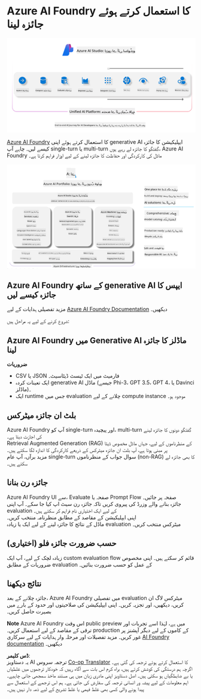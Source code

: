 <!--
CO_OP_TRANSLATOR_METADATA:
{
  "original_hash": "7b4235159486df4000e16b7b46ddfec3",
  "translation_date": "2025-05-07T14:42:52+00:00",
  "source_file": "md/01.Introduction/05/AIFoundry.md",
  "language_code": "ur"
}
-->
# **Azure AI Foundry کا استعمال کرتے ہوئے جائزہ لینا**

![aistudo](../../../../../translated_images/AIFoundry.9e0b513e999a1c5aa227e4c7028b5ff9a6cb712e6613c696705445ee4ca8f35d.ur.png)

[Azure AI Foundry](https://ai.azure.com?WT.mc_id=aiml-138114-kinfeylo) کا استعمال کرتے ہوئے اپنی generative AI ایپلیکیشن کا جائزہ کیسے لیں۔ چاہے آپ single-turn یا multi-turn گفتگو کا جائزہ لے رہے ہوں، Azure AI Foundry ماڈل کی کارکردگی اور حفاظت کا جائزہ لینے کے لیے اوزار فراہم کرتا ہے۔

![aistudo](../../../../../translated_images/AIPortfolio.69da59a8e1eaa70f2bab1836c11a69fc97e59f1b1b4154ce5e58bc589d278047.ur.png)

## Azure AI Foundry کے ساتھ generative AI ایپس کا جائزہ کیسے لیں
مزید تفصیلی ہدایات کے لیے [Azure AI Foundry Documentation](https://learn.microsoft.com/azure/ai-studio/how-to/evaluate-generative-ai-app?WT.mc_id=aiml-138114-kinfeylo) دیکھیں۔

شروع کرنے کے لیے یہ مراحل ہیں:

## Azure AI Foundry میں Generative AI ماڈلز کا جائزہ لینا

**ضروریات**

- CSV یا JSON فارمیٹ میں ایک ٹیسٹ ڈیٹاسیٹ۔
- ایک تعینات کردہ generative AI ماڈل (جیسے Phi-3، GPT 3.5، GPT 4، یا Davinci ماڈلز)۔
- ایک runtime جس میں evaluation چلانے کے لیے compute instance موجود ہو۔

## بلٹ ان جائزہ میٹرکس

Azure AI Foundry آپ کو single-turn اور پیچیدہ، multi-turn گفتگو دونوں کا جائزہ لینے کی اجازت دیتا ہے۔  
Retrieval Augmented Generation (RAG) کے منظرناموں کے لیے، جہاں ماڈل مخصوص ڈیٹا پر مبنی ہوتا ہے، آپ بلٹ ان جائزہ میٹرکس کے ذریعے کارکردگی کا اندازہ لگا سکتے ہیں۔  
مزید برآں، آپ عام single-turn سوال جواب کے منظرناموں (non-RAG) کا بھی جائزہ لے سکتے ہیں۔

## جائزہ رن بنانا

Azure AI Foundry UI سے، Evaluate صفحہ یا Prompt Flow صفحہ پر جائیں۔  
جائزہ بنانے والے وزرڈ کی پیروی کریں تاکہ جائزہ رن سیٹ اپ کیا جا سکے۔ آپ اپنی evaluation کے لیے ایک اختیاری نام فراہم کر سکتے ہیں۔  
اپنی ایپلیکیشن کے مقاصد کے مطابق منظرنامہ منتخب کریں۔  
ماڈل کے نتائج کا جائزہ لینے کے لیے ایک یا زیادہ evaluation میٹرکس منتخب کریں۔

## حسب ضرورت جائزہ فلو (اختیاری)

زیادہ لچک کے لیے، آپ ایک custom evaluation flow قائم کر سکتے ہیں۔ اپنی مخصوص ضروریات کے مطابق evaluation کے عمل کو حسب ضرورت بنائیں۔

## نتائج دیکھنا

جائزہ چلانے کے بعد، Azure AI Foundry میں تفصیلی evaluation میٹرکس لاگ ان کریں، دیکھیں، اور تجزیہ کریں۔ اپنی ایپلیکیشن کی صلاحیتوں اور حدود کے بارے میں بصیرت حاصل کریں۔

**Note** Azure AI Foundry اس وقت public preview میں ہے، لہٰذا اسے تجربات اور ترقی کے مقاصد کے لیے استعمال کریں۔ production کے کاموں کے لیے دیگر آپشنز پر غور کریں۔ مزید تفصیلات اور مرحلہ وار ہدایات کے لیے سرکاری [AI Foundry documentation](https://learn.microsoft.com/azure/ai-studio/?WT.mc_id=aiml-138114-kinfeylo) دیکھیں۔

**ڈس کلیمر**:  
یہ دستاویز AI ترجمہ سروس [Co-op Translator](https://github.com/Azure/co-op-translator) کا استعمال کرتے ہوئے ترجمہ کی گئی ہے۔ اگرچہ ہم درستگی کی کوشش کرتے ہیں، براہ کرم اس بات سے آگاہ رہیں کہ خودکار ترجموں میں غلطیاں یا بے ضابطگیاں ہو سکتی ہیں۔ اصل دستاویز اپنی مادری زبان میں ہی مستند ماخذ سمجھی جانی چاہیے۔ اہم معلومات کے لیے پیشہ ور انسانی ترجمہ کی سفارش کی جاتی ہے۔ ہم اس ترجمے کے استعمال سے پیدا ہونے والی کسی بھی غلط فہمی یا غلط تشریح کے لیے ذمہ دار نہیں ہیں۔
